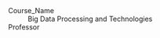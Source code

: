 <dl>
  <dt>Course_Name</dt>
  <dd>Big Data Processing and Technologies</dd>

  <dt>Professor</dt>
  <ddRichard Yeh</dd>
</dl>
